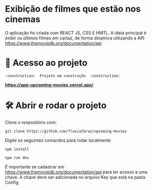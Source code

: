 # Exibição de filmes que estão nos cinemas
 
O aplicação foi criada com REACT JS, CSS E HMTL. A ideia principal é exibir os últimos filmes em cartaz, de forma dinamica utilizando a API https://www.themoviedb.org/documentation/api


# 📁 Acesso ao projeto


    :construction:  Projeto em construção  :construction:

**https://app-upcoming-movies.vercel.app/**




# 🛠️ Abrir e rodar o projeto

Clone o respositório com:

```
git clone https://github.com/flavialbraz/upcoming-movies
```


Digite os seguintes comandos para rodar localmente
```
npm install
```

```
npm run dev
```

É importante se cadastrar em https://www.themoviedb.org/documentation/api para ter acesso a uma chave. A chave deve ser adicionada no arquivo Key que está na pasta Config

 
